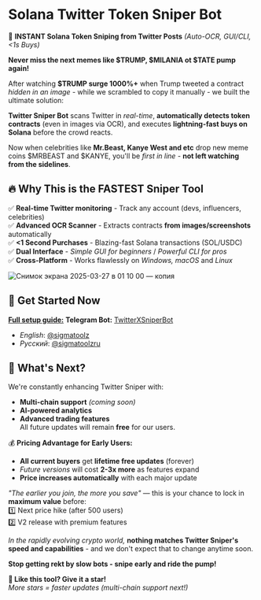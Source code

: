 # Solana Twitter Token Sniper Bot

🚀 **INSTANT Solana Token Sniping from Twitter Posts** *(Auto-OCR, GUI/CLI, <1s Buys)*  

**Never miss the next memes like $TRUMP, $MILANIA ot $TATE pump again!**  

After watching **$TRUMP surge 1000%+** when Trump tweeted a contract *hidden in an image* - while we scrambled to copy it manually - we built the ultimate solution:  

**Twitter Sniper Bot** scans Twitter in *real-time*, **automatically detects token contracts** (even in images via OCR), and executes **lightning-fast buys on Solana** before the crowd reacts.  

Now when celebrities like **Mr.Beast, Kanye West and etc** drop new meme coins $MRBEAST and $KANYE, you'll be *first in line* - **not left watching from the sidelines**.  

## 🔥 Why This is the FASTEST Sniper Tool  

✅ **Real-time Twitter monitoring** - Track any account (devs, influencers, celebrities)  
✅ **Advanced OCR Scanner** - Extracts contracts **from images/screenshots** automatically  
✅ **<1 Second Purchases** - Blazing-fast Solana transactions (SOL/USDC)  
✅ **Dual Interface** - *Simple GUI for beginners* / *Powerful CLI for pros*  
✅ **Cross-Platform** - Works flawlessly on *Windows, macOS* and *Linux*  

![Снимок экрана 2025-03-27 в 01 10 00 — копия](https://github.com/user-attachments/assets/9efeb547-db88-45c5-a6cf-cf75a92243c3)

## 🚀 Get Started Now  
[**Full setup guide:**](https://www.youtube.com/SIGMATOOLS)
**Telegram Bot:** [TwitterXSniperBot](https://t.me/TwitterXSniperBot)  
- *English*: [@sigmatoolz](https://t.me/sigmatoolz)  
- *Русский*: [@sigmatoolzru](https://t.me/sigmatoolzru)  

## 🔮 What's Next?  
We're constantly enhancing Twitter Sniper with:  
- **Multi-chain support** *(coming soon)*  
- **AI-powered analytics**  
- **Advanced trading features**  
All future updates will remain **free** for our users.  

💰 **Pricing Advantage for Early Users:**  
- **All current buyers** get **lifetime free updates** (forever)  
- *Future versions* will cost **2-3x more** as features expand  
- **Price increases automatically** with each major update  

*"The earlier you join, the more you save"* — this is your chance to lock in **maximum value** before:  
1️⃣ Next price hike (after 500 users)  
2️⃣ V2 release with premium features  

*In the rapidly evolving crypto world,* **nothing matches Twitter Sniper's speed and capabilities** - and we don't expect that to change anytime soon.  

**Stop getting rekt by slow bots - snipe early and ride the pump!**  

**🌟 Like this tool? Give it a star!**  
*More stars = faster updates (multi-chain support next!)*  

